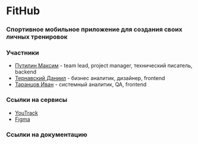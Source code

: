 # FitHub

### Спортивное мобильное приложение для создания своих личных тренировок

### Участники
* [Путилин Максим](https://github.com/partickle/) - team lead, project manager, технический писатель, backend
* [Тернавский Даниил](https://github.com/Ternavksy) - бизнес аналитик, дизайнер, frontend
* [Таранцов Иван](https://github.com/Shish-ai-ai) - системный аналитик, QA, frontend
### Ссылки на сервисы
* [YouTrack](https://shish-ai-ai.youtrack.cloud/agiles/159-3/current)
* [Figma](https://www.figma.com/file/TnRB1ro3JN4BCYmXH1x1Ve/FitHub)
### Ссылки на документацию
